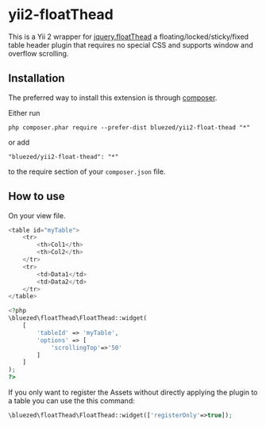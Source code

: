 yii2-floatThead
=====================
This is a Yii 2 wrapper for [jquery.floatThead](http://mkoryak.github.io/floatThead/) a floating/locked/sticky/fixed table header plugin that requires no special CSS and supports window and overflow scrolling.

Installation
------------

The preferred way to install this extension is through [composer](http://getcomposer.org/download/).

Either run

```
php composer.phar require --prefer-dist bluezed/yii2-float-thead "*"
```

or add

```
"bluezed/yii2-float-thead": "*"
```

to the require section of your `composer.json` file.


How to use
----------

On your view file.

```php
<table id="myTable">
    <tr>
        <th>Col1</th>
        <th>Col2</th>
    </tr>
    <tr>
        <td>Data1</td>
        <td>Data2</td>
    </tr>
</table>

<?php
\bluezed\floatThead\FloatThead::widget(
    [
        'tableId' => 'myTable', 
        'options' => [
            'scrollingTop'=>'50'
        ]
    ]
);
?>
```

If you only want to register the Assets without directly applying the plugin to a table you can use the this command:
```php
\bluezed\floatThead\FloatThead::widget(['registerOnly'=>true]);
```
